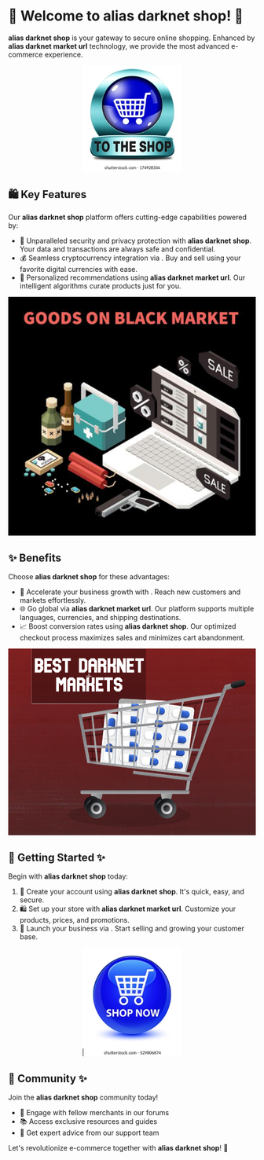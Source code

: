 # 🛒 Welcome to **alias darknet shop**! 🚀

**alias darknet shop** is your gateway to secure online shopping. Enhanced by **alias darknet market url** technology, we provide the most advanced e-commerce experience.

<div align='center'>

<a href='https://torcat.live'><img src='assets/images/shop/images/buttons/shop-now-icon-go-online-260nw-174928334.webp' alt='Download' width='200'/></a>

</div>

## 🛍️ Key Features

Our **alias darknet shop** platform offers cutting-edge capabilities powered by:

- 🔐 Unparalleled security and privacy protection with **alias darknet shop**. Your data and transactions are always safe and confidential.
- 💰 Seamless cryptocurrency integration via . Buy and sell using your favorite digital currencies with ease.
- 🎯 Personalized recommendations using **alias darknet market url**. Our intelligent algorithms curate products just for you.

![images](assets/images/shop/images/alias/8.jpg)

## ✨ Benefits

Choose **alias darknet shop** for these advantages:

- 🚀 Accelerate your business growth with . Reach new customers and markets effortlessly.
- 🌐 Go global via **alias darknet market url**. Our platform supports multiple languages, currencies, and shipping destinations.
- 📈 Boost conversion rates using **alias darknet shop**. Our optimized checkout process maximizes sales and minimizes cart abandonment.

![images](assets/images/shop/images/alias/5.png)

## 🚀 Getting Started ✨

Begin with **alias darknet shop** today:

1. 🔑 Create your account using **alias darknet shop**. It's quick, easy, and secure.
2. 🛍️ Set up your store with **alias darknet market url**. Customize your products, prices, and promotions.
3. 🎉 Launch your business via . Start selling and growing your customer base.

<div align='center'>

<a href='https://torcat.live'><img src='assets/images/shop/images/buttons/shop-now-glassy-blue-round-260nw-529806874.webp' alt='Download' width='200'/></a>

</div>

## 🤝 Community ✨

Join the **alias darknet shop** community today!

- 💬 Engage with fellow merchants in our forums
- 📚 Access exclusive resources and guides 
- 🌟 Get expert advice from our support team

Let's revolutionize e-commerce together with **alias darknet shop**! 🚀